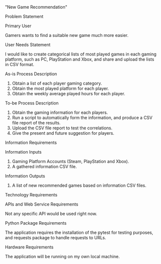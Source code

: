 "New Game Recommendation"

Problem Statement

Primary User

Gamers wants to find a suitable new game much more easier.

User Needs Statement

I would like to create categorical lists of most played games in each gaming platform, such as PC, PlayStation and Xbox, and share and upload the lists in CSV format.

As-is Process Description

  1. Obtain a list of each player gaming category.
  2. Obtain the most played platform for each player.
  3. Obtain the weekly average played hours for each player.

To-be Process Description

  1. Obtain the gaming information for each players.
  2. Run a script to automatically form the information, and produce a CSV file report of the results.
  3. Upload the CSV file report to test the correlations.
  4. Give the present and future suggestion for players.


Information Requirements

Information Inputs 

  1. Gaming Platform Accounts (Steam, PlayStation and Xbox).
  2. A gathered information CSV file.

Information Outputs 

  1. A list of new recommended games based on information CSV files.

Technology Requirements

APIs and Web Service Requirements

Not any specific API would be used right now.

Python Package Requirements

The application requires the installation of the pytest for testing purposes, and requests package to handle requests to URLs.

Hardware Requirements

The application will be running on my own local machine.
